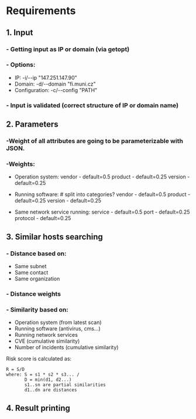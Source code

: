 
# Requirements

## 1. Input
 ### - Getting input as IP or domain (via getopt)
 ### - Options:
 - IP: -i/\-\-ip "147.251.147.90"
 - Domain: -d/\-\-domain "fi.muni.cz"
 - Configuration:  -c/\-\-config "PATH"
 
 ### - Input is validated (correct structure of IP or domain name)
 
## 2. Parameters
### -Weight of all attributes are going to be parameterizable with JSON.

### -Weights:

 - Operation system: 
 vendor - default=0.5
 product - default=0.25
 version - default=0.25

- Running software: # split into categories?
 vendor - default=0.5
 product - default=0.25
 version - default=0.25

- Same network service running: 
	service - default=0.5
	port - default=0.25
	protocol - default=0.25



## 3. Similar hosts searching
 ### - Distance based on:
 - Same subnet
 - Same contact 
 - Same organization

### - Distance weights

### - Similarity based on:
- Operation system (from latest scan)
- Running software (antivirus, cms...)
- Running network services
- CVE (cumulative similarity)
- Number of incidents (cumulative similarity)

Risk score is calculated as:

	R = S/D
	where: S = s1 * s2 * s3... / 
		   D = min(d1, d2...)
		   s1..sn are partial similarities
		   d1..dn are distances

## 4. Result printing
